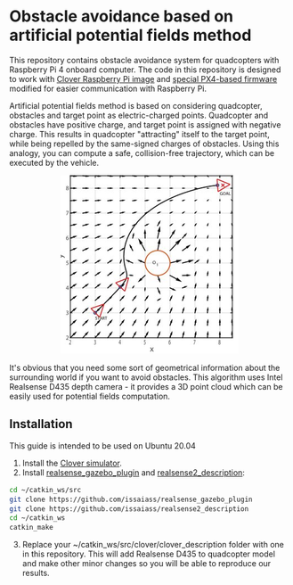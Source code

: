 # Obstacle avoidance based on artificial potential fields method

This repository contains obstacle avoidance system for quadcopters with Raspberry Pi 4 onboard computer. The code in this repository is designed to work with [Clover Raspberry Pi image](https://clover.coex.tech/en/image.html) and [special PX4-based firmware](https://clover.coex.tech/en/firmware.html) modified for easier communication with Raspberry Pi.

Artificial potential fields method is based on considering quadcopter, obstacles and target point as electric-charged points. Quadcopter and obstacles have positive charge, and target point is assigned with negative charge. This results in quadcopter "attracting" itself to the target point, while being repelled by the same-signed charges of obstacles. Using this analogy, you can compute a safe, collision-free trajectory, which can be executed by the vehicle.

<p align="center">
  <img src="https://github.com/den250400/potential-fields-obstacle-avoidance/blob/main/assets/Traditional-artificial-potentials-path-planning_Q320.jpg" />
</p>

It's obvious that you need some sort of geometrical information about the surrounding world if you want to avoid obstacles. This algorithm uses Intel Realsense D435 depth camera - it provides a 3D point cloud which can be easily used for potential fields computation.

## Installation
This guide is intended to be used on Ubuntu 20.04

1. Install the [Clover simulator](https://clover.coex.tech/en/simulation.html). 
2. Install [realsense_gazebo_plugin](https://github.com/issaiass/realsense_gazebo_plugin) and [realsense2_description](https://github.com/issaiass/realsense2_description):
```bash
cd ~/catkin_ws/src
git clone https://github.com/issaiass/realsense_gazebo_plugin
git clone https://github.com/issaiass/realsense2_description
cd ~/catkin_ws
catkin_make
```
3. Replace your ~/catkin_ws/src/clover/clover_description folder with one in this repository. This will add Realsense D435 to quadcopter model and make other minor changes so you will be able to reproduce our results.

